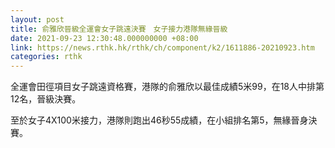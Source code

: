 ```yaml
---
layout: post
title: 俞雅欣晉級全運會女子跳遠決賽　女子接力港隊無緣晉級
date: 2021-09-23 12:30:48.000000000 +08:00
link: https://news.rthk.hk/rthk/ch/component/k2/1611886-20210923.htm
categories: rthk
---
```


全運會田徑項目女子跳遠資格賽，港隊的俞雅欣以最佳成績5米99，在18人中排第12名，晉級決賽。

至於女子4X100米接力，港隊則跑出46秒55成績，在小組排名第5，無緣晉身決賽。
